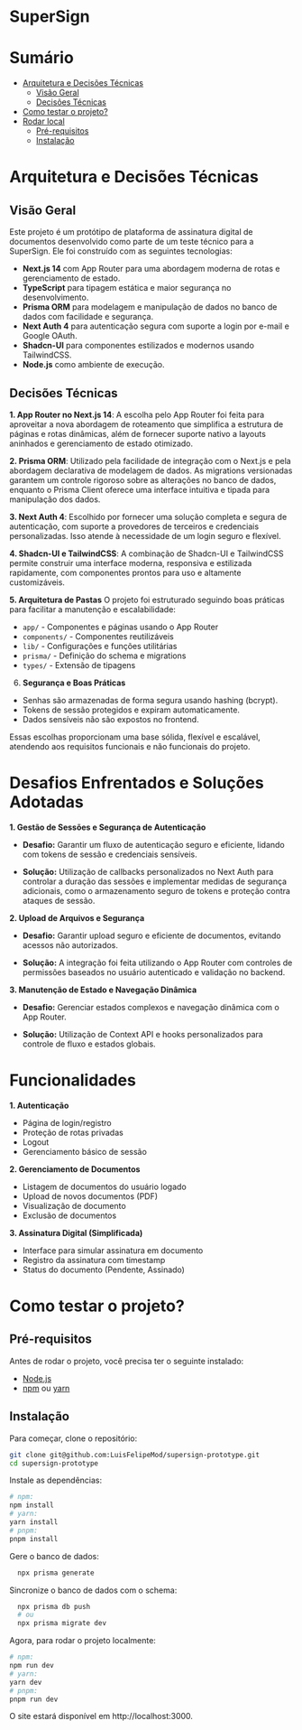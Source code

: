 # SuperSign

# Sumário

- [Arquitetura e Decisões Técnicas](#Arquitetura-e-Decisões-Técnicas)
  - [Visão Geral](#Visão-Geral)
  - [Decisões Técnicas](#Decisões-Técnicas)
- [Como testar o projeto?](#como-testar-o-projeto)
- [Rodar local](#rodal-local)
  - [Pré-requisitos](#pré-requisitos)
  - [Instalação](#instalação)

# Arquitetura e Decisões Técnicas

## Visão Geral

Este projeto é um protótipo de plataforma de assinatura digital de documentos desenvolvido como parte de um teste técnico para a SuperSign. Ele foi construído com as seguintes tecnologias:

- **Next.js 14** com App Router para uma abordagem moderna de rotas e gerenciamento de estado.
- **TypeScript** para tipagem estática e maior segurança no desenvolvimento.
- **Prisma ORM** para modelagem e manipulação de dados no banco de dados com facilidade e segurança.
- **Next Auth 4** para autenticação segura com suporte a login por e-mail e Google OAuth.
- **Shadcn-UI** para componentes estilizados e modernos usando TailwindCSS.
- **Node.js** como ambiente de execução.

## Decisões Técnicas

**1. App Router no Next.js 14**: A escolha pelo App Router foi feita para aproveitar a nova abordagem de roteamento que simplifica a estrutura de páginas e rotas dinâmicas, além de fornecer suporte nativo a layouts aninhados e gerenciamento de estado otimizado.

**2. Prisma ORM**: Utilizado pela facilidade de integração com o Next.js e pela abordagem declarativa de modelagem de dados. As migrations versionadas garantem um controle rigoroso sobre as alterações no banco de dados, enquanto o Prisma Client oferece uma interface intuitiva e tipada para manipulação dos dados.

**3. Next Auth 4**: Escolhido por fornecer uma solução completa e segura de autenticação, com suporte a provedores de terceiros e credenciais personalizadas. Isso atende à necessidade de um login seguro e flexível.

**4. Shadcn-UI e TailwindCSS**: A combinação de Shadcn-UI e TailwindCSS permite construir uma interface moderna, responsiva e estilizada rapidamente, com componentes prontos para uso e altamente customizáveis.

**5. Arquitetura de Pastas**
   O projeto foi estruturado seguindo boas práticas para facilitar a manutenção e escalabilidade:

- `app/` - Componentes e páginas usando o App Router
- `components/` - Componentes reutilizáveis
- `lib/` - Configurações e funções utilitárias
- `prisma/` - Definição do schema e migrations
- `types/` - Extensão de tipagens

6. **Segurança e Boas Práticas**

- Senhas são armazenadas de forma segura usando hashing (bcrypt).
- Tokens de sessão protegidos e expiram automaticamente.
- Dados sensíveis não são expostos no frontend.

Essas escolhas proporcionam uma base sólida, flexível e escalável, atendendo aos requisitos funcionais e não funcionais do projeto.

# Desafios Enfrentados e Soluções Adotadas

**1. Gestão de Sessões e Segurança de Autenticação**

- **Desafio:** Garantir um fluxo de autenticação seguro e eficiente, lidando com tokens de sessão e credenciais sensíveis.

- **Solução:** Utilização de callbacks personalizados no Next Auth para controlar a duração das sessões e implementar medidas de segurança adicionais, como o armazenamento seguro de tokens e proteção contra ataques de sessão.

**2. Upload de Arquivos e Segurança**

- **Desafio:** Garantir upload seguro e eficiente de documentos, evitando acessos não autorizados.

- **Solução:** A integração foi feita utilizando o App Router com controles de permissões baseados no usuário autenticado e validação no backend.

**3. Manutenção de Estado e Navegação Dinâmica**

- **Desafio:** Gerenciar estados complexos e navegação dinâmica com o App Router.

- **Solução:** Utilização de Context API e hooks personalizados para controle de fluxo e estados globais.

# Funcionalidades

**1. Autenticação**
- Página de login/registro
- Proteção de rotas privadas
- Logout
- Gerenciamento básico de sessão

**2. Gerenciamento de Documentos**
- Listagem de documentos do usuário logado
- Upload de novos documentos (PDF)
- Visualização de documento
- Exclusão de documentos

**3. Assinatura Digital (Simplificada)**
- Interface para simular assinatura em documento
- Registro da assinatura com timestamp
- Status do documento (Pendente, Assinado)

# Como testar o projeto?

## Pré-requisitos

Antes de rodar o projeto, você precisa ter o seguinte instalado:

- [Node.js](https://nodejs.org)
- [npm](https://www.npmjs.com/) ou [yarn](https://yarnpkg.com/)

## Instalação

Para começar, clone o repositório:

```bash
git clone git@github.com:LuisFelipeMod/supersign-prototype.git
cd supersign-prototype
```

Instale as dependências:

```bash
# npm:
npm install
# yarn:
yarn install
# pnpm:
pnpm install
```

Gere o banco de dados:

```bash
  npx prisma generate
```

Sincronize o banco de dados com o schema:

```bash
  npx prisma db push
  # ou
  npx prisma migrate dev

```

Agora, para rodar o projeto localmente:

```bash
# npm:
npm run dev
# yarn:
yarn dev
# pnpm:
pnpm run dev
```

O site estará disponível em http://localhost:3000.
